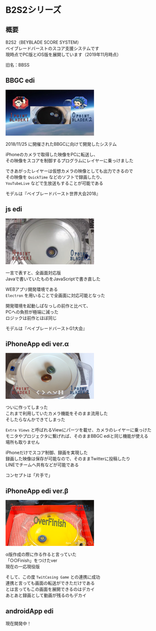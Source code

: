 # B2S2シリーズ

## 概要
B2S2（BEYBLADE SCORE SYSTEM）  
ベイブレードバーストのスコア支援システムです  
現時点でPC版とiOS版を展開しています（2019年11月時点）

旧名：BBSS


## BBGC edi
<img src="img/bbssTw1.png" title="BBGC edi">

2018/11/25 に開催されたBBGCに向けて開発したシステム

iPhoneのカメラで取得した映像をPCに転送し、  
その映像をスコアを制御するプログラムにレイヤーに乗っけました

できあがったレイヤーは仮想カメラの映像としても出力できるので  
その映像を `QuickTime` などのソフトで録画したり、  
`YouTubeLive` などで生放送もすることが可能である

モデルは『ベイブレードバースト世界大会2018』


## js edi
<img src="img/bbssTw2.png" title="js edi">

一言で表すと、全画面対応版  
Javaで書いていたものをJavaScriptで書き直した

WEBアプリ開発環境である  
`Electron` を用いることで全画面に対応可能となった

開発環境を起動しぱなっしの前作と比べて、  
PCへの負担が極端に減った  
ロジックは前作とほぼ同じ

モデルは『ベイブレードバーストG1大会』


## iPhoneApp edi ver.α
<img src="img/bbssTw3.png" title="iPhoneApp edi ver.α">

ついに作ってしまった  
これまで利用していたカメラ機能をそのまま流用した  
そしたらなんかできてしまった

`Extra Views` と呼ばれるViewにパーツを載せ、カメラのレイヤーに乗っけた  
モニタやプロジェクタに繋げれば、そのままBBGC ediと同じ機能が使える  
場所も取りません

iPhoneだけでスコア制御、録画を実現した  
録画した映像は保存が可能なので、そのままTwitterに投稿したり  
LINEでチームへ共有などが可能である

コンセプトは「片手で」


## iPhoneApp edi ver.β
<img src="img/bbssTw4.png" title="iPhoneApp edi ver.β">

α版作成の際に作る作ると言っていた  
「○○Finish」をつけたver  
現在の一応現役版

そして、この度 `TwitCasing Game` との連携に成功  
連携と言っても画面の転送ができただけである  
とは言ってもこの画面を展開できるのはデカイ  
あとあと録画として動画が残るのもデカイ

## androidApp edi
現在開発中！
